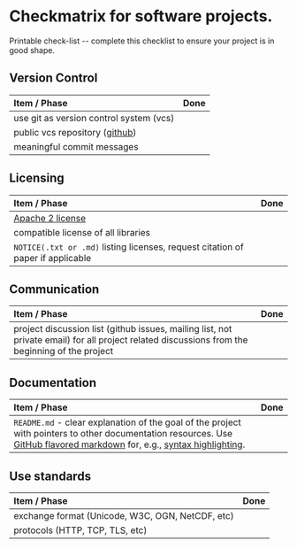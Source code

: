 # Checkmatrix for software projects.

Printable check-list -- complete this checklist to ensure your project is in good shape.


## Version Control


Item / Phase | Done      |
:------------|:---------:|
use git as version control system (vcs)|
public vcs repository ([github](https://github.com/))|
meaningful commit messages|


## Licensing

Item / Phase | Done      |
:------------|:---------:|
[Apache 2 license](http://www.apache.org/licenses/LICENSE-2.0)|
compatible license of all libraries|
`NOTICE(.txt or .md)` listing licenses, request citation of paper if applicable|

## Communication

Item / Phase | Done      |
:------------|:---------:|
project discussion list (github issues, mailing list, not private email) for all project related discussions from the beginning of the project|

## Documentation

Item / Phase | Done      |
:------------|:---------:|
`README.md` - clear explanation of the goal of the project with pointers to other documentation resources. Use [GitHub flavored markdown](https://help.github.com/categories/writing-on-github) for, e.g., [syntax highlighting](https://help.github.com/articles/creating-and-highlighting-code-blocks).|

## Use standards

Item / Phase | Done      |
:------------|:---------:|
exchange format (Unicode, W3C, OGN, NetCDF, etc)|
protocols (HTTP, TCP, TLS, etc)|
